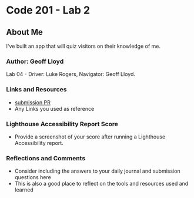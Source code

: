 # Code 201 - Lab 2

## About Me

I've built an app that will quiz visitors on their knowledge of me.

### Author: Geoff Lloyd
Lab 04 - Driver: Luke Rogers, Navigator: Geoff Lloyd.

### Links and Resources

* [submission PR](http://xyz.com)
* Any Links you used as reference

### Lighthouse Accessibility Report Score

* Provide a screenshot of your score after running a Lighthouse Accessibility report.

### Reflections and Comments

* Consider including the answers to your daily journal and submission questions here
* This is also a good place to reflect on the tools and resources used and learned